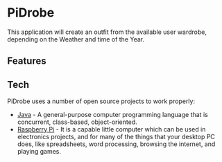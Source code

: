 # PiDrobe

This application will create an outfit from the available user wardrobe, depending on the Weather and time of the Year.

## Features


## Tech

PiDrobe uses a number of open source projects to work properly:

* [Java](https://www.java.com/) - A general-purpose computer programming language that is concurrent, class-based, object-oriented.
* [Raspberry Pi](https://www.raspberrypi.org/) - It is a capable little computer which can be used in electronics projects, and for many of the things that your desktop PC does, like spreadsheets, word processing, browsing the internet, and playing games.
